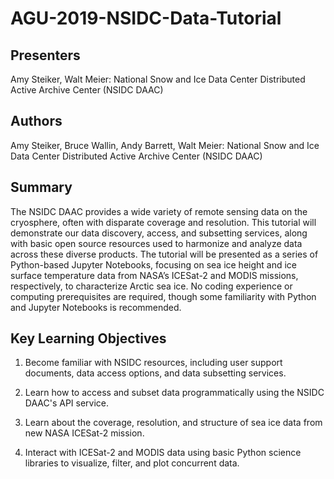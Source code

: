 # AGU-2019-NSIDC-Data-Tutorial

## Presenters

Amy Steiker, Walt Meier: National Snow and Ice Data Center Distributed Active Archive Center (NSIDC DAAC)

## Authors

Amy Steiker, Bruce Wallin, Andy Barrett, Walt Meier: National Snow and Ice Data Center Distributed Active Archive Center (NSIDC DAAC)

## Summary

The NSIDC DAAC provides a wide variety of remote sensing data on the cryosphere, often with disparate coverage and resolution. This tutorial will demonstrate our data discovery, access, and subsetting services, along with basic open source resources used to harmonize and analyze data across these diverse products. The tutorial will be presented as a series of Python-based Jupyter Notebooks, focusing on sea ice height and ice surface temperature data from NASA’s ICESat-2 and MODIS missions, respectively, to characterize Arctic sea ice. No coding experience or computing prerequisites are required, though some familiarity with Python and Jupyter Notebooks is recommended.

## Key Learning Objectives

1) Become familiar with NSIDC resources, including user support documents, data access options, and data subsetting services.

2) Learn how to access and subset data programmatically using the NSIDC DAAC's API service. 

3) Learn about the coverage, resolution, and structure of sea ice data from new NASA ICESat-2 mission.

3) Interact with ICESat-2 and MODIS data using basic Python science libraries to visualize, filter, and plot concurrent data.
